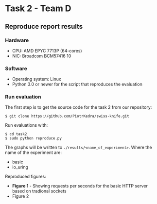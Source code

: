 # Task 2 - Team D

## Reproduce report results

### Hardware

- CPU: AMD EPYC 7713P (64-cores)
- NIC: Broadcom BCM57416 10

### Software

- Operating system: Linux
- Python 3.0 or newer for the script that reproduces the evaluation

### Run evaluation

The first step is to get the source code for the task 2 from our repository:

```console
$ git clone https://github.com/PiotrKedra/swiss-knife.git
```

Run evaluations with:

```console
$ cd task2
$ sudo python reproduce.py 
```

The graphs will be written to `./results/<name_of_experiment>`. Where the name of the experiment are:

- basic
- io_uring

Reproduced figures:

- <b>Figure 1</b> - Showing requests per seconds for the basic HTTP server based on tradional sockets
- Figure 2